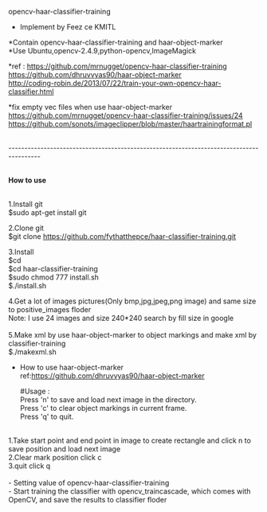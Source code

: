 opencv-haar-classifier-training 
- Implement by Feez ce KMITL

*Contain opencv-haar-classifier-training and haar-object-marker<br>
*Use Ubuntu,opencv-2.4.9,python-opencv,ImageMagick<br>

*ref : 
https://github.com/mrnugget/opencv-haar-classifier-training<br>
https://github.com/dhruvvyas90/haar-object-marker<br>
http://coding-robin.de/2013/07/22/train-your-own-opencv-haar-classifier.html<br>

*fix empty vec files when use haar-object-marker<br>
https://github.com/mrnugget/opencv-haar-classifier-training/issues/24<br>
https://github.com/sonots/imageclipper/blob/master/haartrainingformat.pl<br>

<br>----------------------------------------------------------------------------------------<br>

<br>
<B>How to use</B>
<br>
<br>

1.Install git<br>
$sudo apt-get install git
<br>

2.Clone git<br>
$git clone https://github.com/fythatthepce/haar-classifier-training.git
<br>

3.Install<br>
  $cd<br>
  $cd haar-classifier-training<br>
  $sudo chmod 777 install.sh<br>
  $./install.sh<br>


4.Get a lot of images pictures(Only bmp,jpg,jpeg,png image) and same size to positive_images floder<br>
Note: I use 24 images and size 240*240  search by fill size in google<br>
<br>
5.Make xml by use haar-object-marker to object markings and make xml by classifier-training
<br>
  $./makexml.sh<br>
 
  - How to use haar-object-marker  <br>
    ref:https://github.com/dhruvvyas90/haar-object-marker <br>
    
    #Usage :	<br>
    Press 'n' to save and load next image in the directory.<br>
    Press 'c' to clear object markings in current frame.<br>
    Press 'q' to quit.<br>
<br>
    1.Take start point and end point in image to create rectangle and click n to save position and load next image<br>
    2.Clear mark position click c<br>
    3.quit click q<br>
<br>
  - Setting value of opencv-haar-classifier-training<br>
  - Start training the classifier with opencv_traincascade, which comes with OpenCV, and save the results to classifier floder<br>
  <br>

  


    
  
